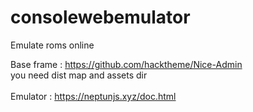 # consolewebemulator
Emulate roms online


Base frame : https://github.com/hacktheme/Nice-Admin<br>
you need dist map and assets dir<br><br>
Emulator : https://neptunjs.xyz/doc.html
